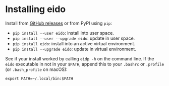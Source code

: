 # Installing eido

Install from [GitHub releases](https://github.com/pepkit/eido/releases) or from PyPI using `pip`:

- `pip install --user eido`: install into user space.
- `pip install --user --upgrade eido`: update in user space.
- `pip install eido`: install into an active virtual environment.
- `pip install --upgrade eido`: update in virtual environment.

See if your install worked by calling `eidp -h` on the command line. If the `eido` executable in not in your `$PATH`, append this to your `.bashrc` or `.profile` (or `.bash_profile` on macOS):

```{console}
export PATH=~/.local/bin:$PATH
```